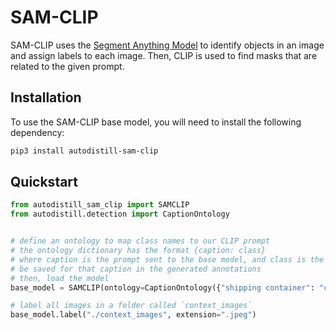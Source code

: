 # SAM-CLIP

SAM-CLIP uses the [Segment Anything Model](https://github.com/facebookresearch/segment-anything) to identify objects in an image and assign labels to each image. Then, CLIP is used to find masks that are related to the given prompt.

## Installation

To use the SAM-CLIP base model, you will need to install the following dependency:

```bash
pip3 install autodistill-sam-clip
```

## Quickstart

```python
from autodistill_sam_clip import SAMCLIP
from autodistill.detection import CaptionOntology


# define an ontology to map class names to our CLIP prompt
# the ontology dictionary has the format {caption: class}
# where caption is the prompt sent to the base model, and class is the label that will
# be saved for that caption in the generated annotations
# then, load the model
base_model = SAMCLIP(ontology=CaptionOntology({"shipping container": "container"}))

# label all images in a folder called `context_images`
base_model.label("./context_images", extension=".jpeg")
```